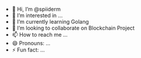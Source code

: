 - 👋 Hi, I’m @spiiderm
- 👀 I’m interested in ...
- 🌱 I’m currently learning Golang
- 💞️ I’m looking to collaborate on Blockchain Project
- 📫 How to reach me ...
- 😄 Pronouns: ...
- ⚡ Fun fact: ...

<!---
spiiderm/spiiderm is a ✨ special ✨ repository because its `README.md` (this file) appears on your GitHub profile.
You can click the Preview link to take a look at your changes.
--->
